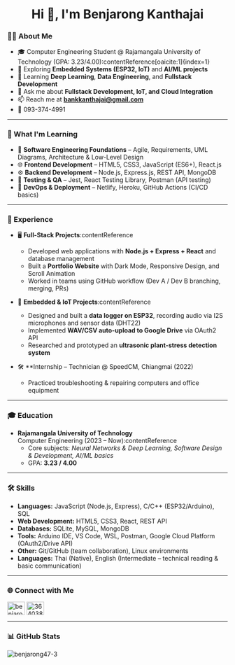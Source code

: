 <h1 align="center">Hi 👋, I'm Benjarong Kanthajai</h1>

### 👨‍💻 About Me
- 🎓 Computer Engineering Student @ Rajamangala University of Technology (GPA: 3.23/4.00):contentReference[oaicite:1]{index=1}
- 🔭 Exploring **Embedded Systems (ESP32, IoT)** and **AI/ML projects**
- 🌱 Learning **Deep Learning**, **Data Engineering**, and **Fullstack Development**
- 💬 Ask me about **Fullstack Development, IoT, and Cloud Integration**
- 📫 Reach me at **bankkanthajai@gmail.com**
- 📱 093-374-4991  

---

### 📖 What I'm Learning
- 📐 **Software Engineering Foundations** – Agile, Requirements, UML Diagrams, Architecture & Low-Level Design  
- 🌐 **Frontend Development** – HTML5, CSS3, JavaScript (ES6+), React.js  
- ⚙️ **Backend Development** – Node.js, Express.js, REST API, MongoDB  
- 🧪 **Testing & QA** – Jest, React Testing Library, Postman (API testing)  
- 🚀 **DevOps & Deployment** – Netlify, Heroku, GitHub Actions (CI/CD basics)  

---

### 💼 Experience
- 🖥️ **Full-Stack Projects**:contentReference  
  - Developed web applications with **Node.js + Express + React** and database management  
  - Built a **Portfolio Website** with Dark Mode, Responsive Design, and Scroll Animation  
  - Worked in teams using GitHub workflow (Dev A / Dev B branching, merging, PRs)  

- 🔌 **Embedded & IoT Projects**:contentReference
  - Designed and built a **data logger on ESP32**, recording audio via I2S microphones and sensor data (DHT22)  
  - Implemented **WAV/CSV auto-upload to Google Drive** via OAuth2 API  
  - Researched and prototyped an **ultrasonic plant-stress detection system**  

- 🛠️ **Internship – Technician @ SpeedCM, Chiangmai (2022) 
  - Practiced troubleshooting & repairing computers and office equipment  

---

### 🎓 Education
- **Rajamangala University of Technology**  
  Computer Engineering (2023 – Now):contentReference 
  - Core subjects: *Neural Networks & Deep Learning, Software Design & Development, AI/ML basics*  
  - GPA: **3.23 / 4.00**  

---

### 🛠️ Skills
- **Languages:** JavaScript (Node.js, Express), C/C++ (ESP32/Arduino), SQL  
- **Web Development:** HTML5, CSS3, React, REST API  
- **Databases:** SQLite, MySQL, MongoDB  
- **Tools:** Arduino IDE, VS Code, WSL, Postman, Google Cloud Platform (OAuth2/Drive API)  
- **Other:** Git/GitHub (team collaboration), Linux environments  
- **Languages:** Thai (Native), English (Intermediate – technical reading & basic communication)

---

### 🌐 Connect with Me
<p align="left">
<a href="https://fb.com/benjarong kanthajai" target="blank"><img align="center" src="https://raw.githubusercontent.com/rahuldkjain/github-profile-readme-generator/master/src/images/icons/Social/facebook.svg" alt="benjarong kanthajai" height="30" width="40" /></a>
<a href="https://discord.gg/364038873208193024" target="blank"><img align="center" src="https://raw.githubusercontent.com/rahuldkjain/github-profile-readme-generator/master/src/images/icons/Social/discord.svg" alt="364038873208193024" height="30" width="40" /></a>
</p>

---

### 📊 GitHub Stats
<p>
  <img align="left" src="https://github-readme-stats.vercel.app/api/top-langs?username=benjarong47-3&show_icons=true&locale=en&layout=compact" alt="benjarong47-3" />
</p>
